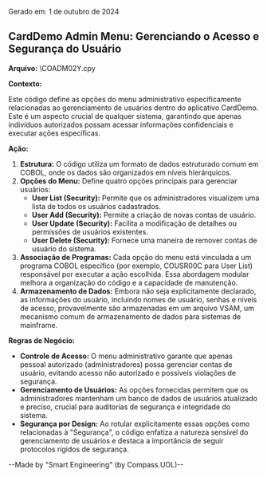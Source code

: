 Gerado em: 1 de outubro de 2024

##  CardDemo Admin Menu: Gerenciando o Acesso e Segurança do Usuário

**Arquivo:**  \COADM02Y.cpy

**Contexto:**

Este código define as opções do menu administrativo especificamente relacionadas ao gerenciamento de usuários dentro do aplicativo CardDemo. Este é um aspecto crucial de qualquer sistema, garantindo que apenas indivíduos autorizados possam acessar informações confidenciais e executar ações específicas.

**Ação:**

1. **Estrutura:** O código utiliza um formato de dados estruturado comum em COBOL, onde os dados são organizados em níveis hierárquicos.
2. **Opções do Menu:** Define quatro opções principais para gerenciar usuários:
    - **User List (Security):** Permite que os administradores visualizem uma lista de todos os usuários cadastrados.
    - **User Add (Security):** Permite a criação de novas contas de usuário.
    - **User Update (Security):** Facilita a modificação de detalhes ou permissões de usuários existentes.
    - **User Delete (Security):** Fornece uma maneira de remover contas de usuário do sistema.
3. **Associação de Programas:** Cada opção do menu está vinculada a um programa COBOL específico (por exemplo, COUSR00C para User List) responsável por executar a ação escolhida. Essa abordagem modular melhora a organização do código e a capacidade de manutenção.
4. **Armazenamento de Dados:** Embora não seja explicitamente declarado, as informações do usuário, incluindo nomes de usuário, senhas e níveis de acesso, provavelmente são armazenadas em um arquivo VSAM, um mecanismo comum de armazenamento de dados para sistemas de mainframe.

**Regras de Negócio:**

* **Controle de Acesso:** O menu administrativo garante que apenas pessoal autorizado (administradores) possa gerenciar contas de usuário, evitando acesso não autorizado e possíveis violações de segurança.
* **Gerenciamento de Usuários:** As opções fornecidas permitem que os administradores mantenham um banco de dados de usuários atualizado e preciso, crucial para auditorias de segurança e integridade do sistema.
* **Segurança por Design:** Ao rotular explicitamente essas opções como relacionadas à "Segurança", o código enfatiza a natureza sensível do gerenciamento de usuários e destaca a importância de seguir protocolos rígidos de segurança.

--Made by "Smart Engineering" (by Compass.UOL)--